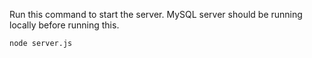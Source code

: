 Run this command to start the server. MySQL server should be running locally before running this.
```sh
node server.js
```